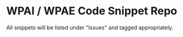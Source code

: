 # WPAI / WPAE Code Snippet Repo

All snippets will be listed under "Issues" and tagged appropriately.
